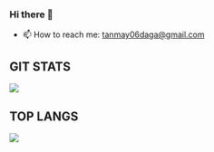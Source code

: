 ### Hi there 👋
- 📫 How to reach me: tanmay06daga@gmail.com

<!--
**TanmayDaga/TanmayDaga** is a ✨ _special_ ✨ repository because its `README.md` (this file) appears on your GitHub profile.

Here are some ideas to get you started:


- 🔭 I’m currently working on ...
- 🌱 I’m currently learning ...
- 👯 I’m looking to collaborate on ...
- 🤔 I’m looking for help with ...
- 💬 Ask me about ...
- 😄 Pronouns: ...

- ⚡ Fun fact: ...
-->

## GIT STATS
<img src="https://github-readme-stats.vercel.app/api?username=TanmayDaga&&show_icons=true" >         

## TOP LANGS
<img src = "https://github-readme-stats.vercel.app/api/top-langs/?username=TanmayDaga">




